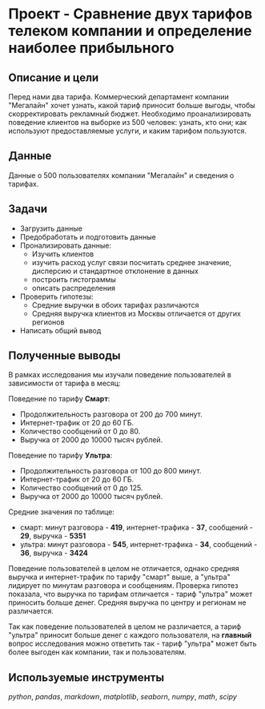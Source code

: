 # Проект - Сравнение двух тарифов телеком компании и определение наиболее прибыльного 

## Описание и цели
Перед нами два тарифа. Коммерческий департамент компании "Мегалайн" хочет узнать, какой тариф приносит больше выгоды, чтобы скорректировать рекламный бюджет. Необходимо проанализировать поведение клиентов на выборке из 500 человек: узнать, кто они; как используют предоставляемые услуги, и каким тарифом пользуются. 

## Данные
Данные о 500 пользователях компании "Мегалайн" и сведения о тарифах.  

## Задачи
- Загрузить данные 
- Предобработать и подготовить данные
- Пронализировать данные: 
    - Изучить клиентов
    - изучить расход услуг связи посчитать среднее значение, дисперсию и стандартное отклонение в данных
    - построить гистограммы
    - описать распределения
- Проверить гипотезы:
    - Средние выручки в обоих тарифах различаются
    - Средняя выручка клиентов из Москвы отличается от других регионов
- Написать общий вывод

## Полученные выводы

В рамках исследования мы изучали поведение пользователей в зависимости от тарифа в месяц:

Поведение по тарифу **Смарт**:
* Продолжительность разговора от 200 до 700 минут. 
* Интернет-трафик от 20 до 60 ГБ. 
* Количество сообщений от 0 до 80. 
* Выручка от 2000 до 10000 тысяч рублей. 

Поведение по тарифу **Ультра**:
* Продолжительность разговора от 100 до 800 минут. 
* Интернет-трафик от 20 до 60 ГБ. 
* Количество сообщений от 0 до 125. 
* Выручка от 2000 до 10000 тысяч рублей. 

Средние значения по таблице:
* смарт: минут разговора - **419**, интернет-трафика - **37**, сообщений - **29**, выручка - **5351**
* ультра: минут разговора - **545**, интернет-трафика - **34**, сообщений - **36**, выручка - **3424**

Поведение пользователей в целом не отличается, однако средняя выручка и интернет-трафик по тарифу "смарт" выше, а "ультра" лидирует по минутам разговора и сообщениям. Проверка гипотез показала, что выручка по тарифам отличается - тариф "ультра" может приносить больше денег. Средняя выручка по центру и регионам не различается. 

Так как поведение пользователей в целом не различается, а тариф "ультра" приносит больше денег с каждого пользователя, на **главный** вопрос исследования можно ответить так - тариф "ультра" может быть более выгоден как компании, так и пользователям. 

## Используемые инструменты
*python*, *pandas*, *markdown*, *matplotlib*, *seaborn*, *numpy*, *math*, *scipy*

